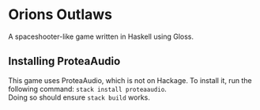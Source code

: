 # Orions Outlaws
A spaceshooter-like game written in Haskell using Gloss.

## Installing ProteaAudio
This game uses ProteaAudio, which is not on Hackage. To install it, run the following command: `stack install proteaaudio`.  
Doing so should ensure `stack build` works.
